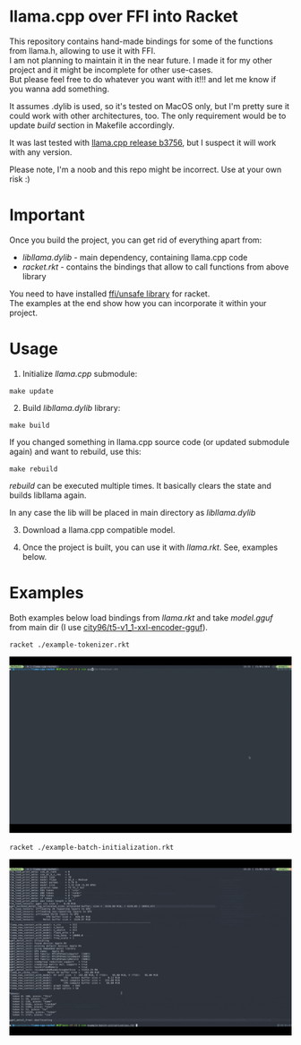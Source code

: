 # llama.cpp over FFI into Racket

This repository contains hand-made bindings for some of the functions from llama.h, allowing to use it with FFI.  
I am not planning to maintain it in the near future. I made it for my other project and it might be incomplete for other use-cases.  
But please feel free to do whatever you want with it!!! and let me know if you wanna add something.  
  
It assumes .dylib is used, so it's tested on MacOS only, but I'm pretty sure it could work with other architectures, too. 
The only requirement would be to update *build* section in Makefile accordingly.  


It was last tested with [llama.cpp release b3756](https://github.com/ggerganov/llama.cpp/releases/tag/b3756),
but I suspect it will work with any version.  


Please note, I'm a noob and this repo might be incorrect. Use at your own risk :)  


# Important

Once you build the project, you can get rid of everything apart from:  
- *libllama.dylib* - main dependency, containing llama.cpp code  
- *racket.rkt* - contains the bindings that allow to call functions from above library  

You need to have installed [ffi/unsafe library](https://docs.racket-lang.org/foreign/index.html) for racket.  
The examples at the end show how you can incorporate it within your project.  


# Usage

1. Initialize *llama.cpp* submodule:  

```
make update
```

2. Build *libllama.dylib* library:  

```
make build
```

If you changed something in llama.cpp source code (or updated submodule again) and want to rebuild, use this:  

```
make rebuild
```

*rebuild* can be executed multiple times. It basically clears the state and builds libllama again.  
  
  
In any case the lib will be placed in main directory as *libllama.dylib*  

3. Download a llama.cpp compatible model.  

4. Once the project is built, you can use it with *llama.rkt*. See, examples below.  

# Examples

Both examples below load bindings from *llama.rkt* and take *model.gguf* from main dir (I use [city96/t5-v1_1-xxl-encoder-gguf](https://huggingface.co/city96/t5-v1_1-xxl-encoder-gguf)).

```
racket ./example-tokenizer.rkt
```

![tokenizer](./example-tokenizer.gif)

```
racket ./example-batch-initialization.rkt
```

![batch initialization](./example-batch-initialization.gif)


